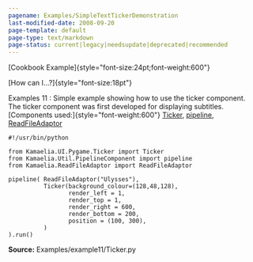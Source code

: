 ```yaml
---
pagename: Examples/SimpleTextTickerDemonstration
last-modified-date: 2008-09-20
page-template: default
page-type: text/markdown
page-status: current|legacy|needsupdate|deprecated|recommended
---
```

[Cookbook Example]{style="font-size:24pt;font-weight:600"}

[How can I\...?]{style="font-size:18pt"}

Examples 11 : Simple example showing how to use the ticker component.
The ticker component was first developed for displaying subtitles.
[Components used:]{style="font-weight:600"}
[Ticker](/Components/pydoc/Kamaelia.UI.Pygame.Ticker.Ticker.html),
[pipeline](/Components/pydoc/Kamaelia.Util.PipelineComponent.pipeline.html),
[ReadFileAdaptor](/Components/pydoc/Kamaelia.ReadFileAdaptor.ReadFileAdaptor.html)

```{.python}
#!/usr/bin/python

from Kamaelia.UI.Pygame.Ticker import Ticker
from Kamaelia.Util.PipelineComponent import pipeline
from Kamaelia.ReadFileAdaptor import ReadFileAdaptor

pipeline( ReadFileAdaptor("Ulysses"),
          Ticker(background_colour=(128,48,128),
                 render_left = 1,
                 render_top = 1,
                 render_right = 600,
                 render_bottom = 200,
                 position = (100, 300),
          )
).run()
```

**Source:** Examples/example11/Ticker.py
